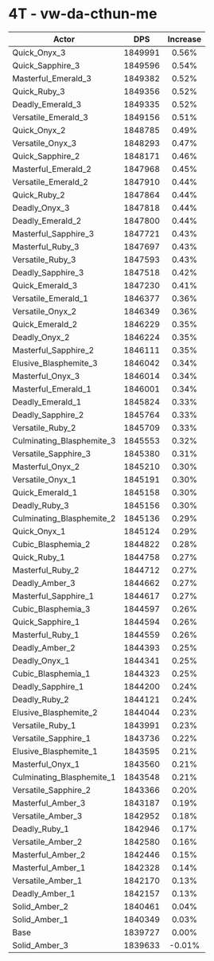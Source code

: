 # 4T - vw-da-cthun-me
| Actor | DPS | Increase |
|---|:---:|:---:|
|Quick_Onyx_3|1849991|0.56%|
|Quick_Sapphire_3|1849596|0.54%|
|Masterful_Emerald_3|1849382|0.52%|
|Quick_Ruby_3|1849356|0.52%|
|Deadly_Emerald_3|1849335|0.52%|
|Versatile_Emerald_3|1849156|0.51%|
|Quick_Onyx_2|1848785|0.49%|
|Versatile_Onyx_3|1848293|0.47%|
|Quick_Sapphire_2|1848171|0.46%|
|Masterful_Emerald_2|1847968|0.45%|
|Versatile_Emerald_2|1847910|0.44%|
|Quick_Ruby_2|1847864|0.44%|
|Deadly_Onyx_3|1847818|0.44%|
|Deadly_Emerald_2|1847800|0.44%|
|Masterful_Sapphire_3|1847721|0.43%|
|Masterful_Ruby_3|1847697|0.43%|
|Versatile_Ruby_3|1847593|0.43%|
|Deadly_Sapphire_3|1847518|0.42%|
|Quick_Emerald_3|1847230|0.41%|
|Versatile_Emerald_1|1846377|0.36%|
|Versatile_Onyx_2|1846349|0.36%|
|Quick_Emerald_2|1846229|0.35%|
|Deadly_Onyx_2|1846224|0.35%|
|Masterful_Sapphire_2|1846111|0.35%|
|Elusive_Blasphemite_3|1846042|0.34%|
|Masterful_Onyx_3|1846014|0.34%|
|Masterful_Emerald_1|1846001|0.34%|
|Deadly_Emerald_1|1845824|0.33%|
|Deadly_Sapphire_2|1845764|0.33%|
|Versatile_Ruby_2|1845709|0.33%|
|Culminating_Blasphemite_3|1845553|0.32%|
|Versatile_Sapphire_3|1845380|0.31%|
|Masterful_Onyx_2|1845210|0.30%|
|Versatile_Onyx_1|1845191|0.30%|
|Quick_Emerald_1|1845158|0.30%|
|Deadly_Ruby_3|1845156|0.30%|
|Culminating_Blasphemite_2|1845136|0.29%|
|Quick_Onyx_1|1845124|0.29%|
|Cubic_Blasphemia_2|1844822|0.28%|
|Quick_Ruby_1|1844758|0.27%|
|Masterful_Ruby_2|1844712|0.27%|
|Deadly_Amber_3|1844662|0.27%|
|Masterful_Sapphire_1|1844617|0.27%|
|Cubic_Blasphemia_3|1844597|0.26%|
|Quick_Sapphire_1|1844594|0.26%|
|Masterful_Ruby_1|1844559|0.26%|
|Deadly_Amber_2|1844393|0.25%|
|Deadly_Onyx_1|1844341|0.25%|
|Cubic_Blasphemia_1|1844323|0.25%|
|Deadly_Sapphire_1|1844200|0.24%|
|Deadly_Ruby_2|1844121|0.24%|
|Elusive_Blasphemite_2|1844044|0.23%|
|Versatile_Ruby_1|1843991|0.23%|
|Versatile_Sapphire_1|1843736|0.22%|
|Elusive_Blasphemite_1|1843595|0.21%|
|Masterful_Onyx_1|1843560|0.21%|
|Culminating_Blasphemite_1|1843548|0.21%|
|Versatile_Sapphire_2|1843366|0.20%|
|Masterful_Amber_3|1843187|0.19%|
|Versatile_Amber_3|1842952|0.18%|
|Deadly_Ruby_1|1842946|0.17%|
|Versatile_Amber_2|1842580|0.16%|
|Masterful_Amber_2|1842446|0.15%|
|Masterful_Amber_1|1842328|0.14%|
|Versatile_Amber_1|1842170|0.13%|
|Deadly_Amber_1|1842157|0.13%|
|Solid_Amber_2|1840461|0.04%|
|Solid_Amber_1|1840349|0.03%|
|Base|1839727|0.00%|
|Solid_Amber_3|1839633|-0.01%|
